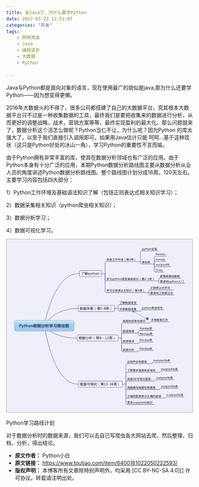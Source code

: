 ```yaml
---
title: 会Java了，为什么要学Python
date: 2017-03-22 12:51:07
categories: "开发"
tags:
	- 网络爬虫
	- Java
	- 编程语言
	- 大数据
	- Python

---
```


Java与Python都是面向对象的语言，现在使用最广的貌似是java,那为什么还要学Python——因为想变得更懒。  


2016年大数据火的不得了，很多公司都搭建了自己的大数据平台，究其根本大数据平台只不过是一种收集数据的工具，最终我们是要把收集来的数据进行分析，从而更好的调整战略，战术，营销方案等等，最终实现盈利的最大化。那么问题就来了，数据分析这个活怎么做呢？Python当仁不让，为什么呢？因为Python 的库太强大了，以至于我们直接引入调用即可。如果用Java估计只能 呵呵…基于这种现状（这只是Python好处的冰山一角），学习Python的重要性不言而喻。  


由于Python拥有非常丰富的库，使其在数据分析领域也有广泛的应用。由于Python本身有十分广泛的应用，本期Python数据分析路线图主要从数据分析从业人员的角度讲述Python数据分析路线图。整个路线图计划分成16周，120天左右。主要学习内容包括四大部分：

1）Python工作环境及基础语法知识了解（包括正则表达式相关知识学习）；

2）数据采集相关知识（python爬虫相关知识）；

3）数据分析学习；

4）数据可视化学习。

![会Java了，为什么要学Python][Java_Python]

Python学习路线计划  


对于数据分析时的数据来源，我们可以去自己写爬虫各大网站去爬，然后整理，归档，分析，得出结论。


[Java_Python]: static/resources/crawler/FNMY-ZRUJ-EVZB.jpg
 *  **原文作者：** Python小白
 *  **原文链接：** https://www.toutiao.com/item/6400181022050222593/
 *  **版权声明：** 本博客所有文章除特别声明外，均采用 [CC BY-NC-SA 4.0][] 许可协议。转载请注明出处。
